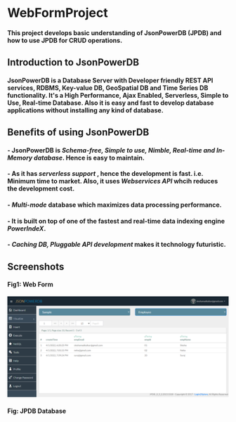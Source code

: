 # WebFormProject

#### This project develops basic understanding of JsonPowerDB (JPDB) and how to use JPDB for CRUD operations.

## Introduction to JsonPowerDB

#### JsonPowerDB is a Database Server with Developer friendly REST API services, RDBMS, Key-value DB, GeoSpatial DB and Time Series DB functionality.  It's a High Performance, Ajax Enabled, Serverless, Simple to Use, Real-time Database. Also it is easy and fast to develop database applications without installing any kind of database.

## Benefits of using JsonPowerDB

#### - JsonPowerDB is _Schema-free, Simple to use, Nimble, Real-time and In-Memory database_. Hence is easy to maintain.
#### - As it has _serverless support_ , hence the development is fast. i.e. Minimum time to market. Also, it uses _Webservices API_ whcih reduces the development cost.
#### - _Multi-mode_ database which maximizes data processing performance.
#### - It is built on top of one of the fastest and real-time data indexing engine _PowerIndeX_.
#### - _Caching DB, Pluggable API development_ makes it technology futuristic.

## Screenshots


#### Fig1: Web Form
![Dashboard](https://github.com/SleshaMadkaikar/L2Xproject/blob/abe1d1cb31f06f527a276a99c215043fe2ab118a/JPDB.PNG)
#### Fig: JPDB Database
